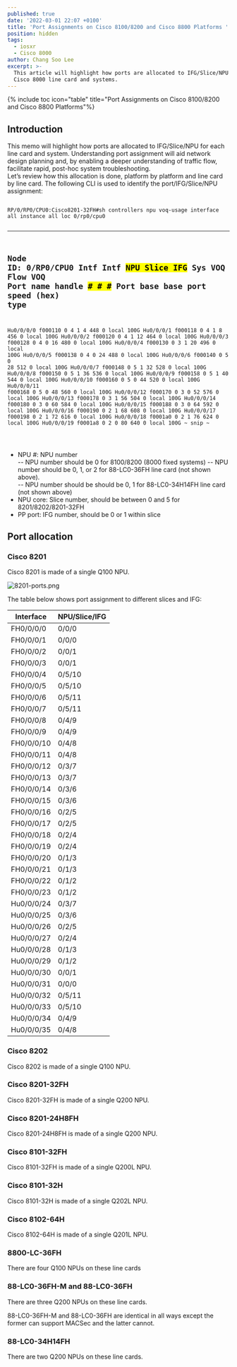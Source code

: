 ```yaml
---
published: true
date: '2022-03-01 22:07 +0100'
title: 'Port Assignments on Cisco 8100/8200 and Cisco 8800 Platforms '
position: hidden
tags:
  - iosxr
  - Cisco 8000
author: Chang Soo Lee
excerpt: >-
  This article will highlight how ports are allocated to IFG/Slice/NPU for each
  Cisco 8000 line card and systems.
---
```

{% include toc icon="table" title="Port Assignments on Cisco 8100/8200 and Cisco 8800 Platforms"%} 

## Introduction 

This memo will highlight how ports are allocated to IFG/Slice/NPU for each line card and system. Understanding port assignment will aid network design planning and, by enabling a deeper understanding of traffic flow, facilitate rapid, post-hoc system troubleshooting.  
Let’s review how this allocation is done, platform by platform and line card by line card. The following CLI is used to identify the port/IFG/Slice/NPU assignment: 

<div class="highlighter-rouge">
<pre class="highlight">
<code>
RP/0/RP0/CPU0:Cisco8201-32FH#sh controllers npu voq-usage interface all instance all loc 0/rp0/cpu0

-------------------------------------------------------------------
Node ID: 0/RP0/CPU0
Intf         Intf     <mark>NPU Slice IFG</mark>  Sys   VOQ   Flow   VOQ    Port
name         handle    <mark>#    #    #</mark>   Port  base  base   port   speed
             (hex)                                      type
----------------------------------------------------------------------
Hu0/0/0/0    f000110   0   4    1     4    448      0 local   100G
Hu0/0/0/1    f000118   0   4    1     8    456      0 local   100G
Hu0/0/0/2    f000120   0   4    1    12    464      0 local   100G
Hu0/0/0/3    f000128   0   4    0    16    480      0 local   100G
Hu0/0/0/4    f000130   0   3    1    20    496      0 local   100G
Hu0/0/0/5    f000138   0   4    0    24    488      0 local   100G
Hu0/0/0/6    f000140   0   5    0    28    512      0 local   100G
Hu0/0/0/7    f000148   0   5    1    32    528      0 local   100G
Hu0/0/0/8    f000150   0   5    1    36    536      0 local   100G
Hu0/0/0/9    f000158   0   5    1    40    544      0 local   100G
Hu0/0/0/10   f000160   0   5    0    44    520      0 local   100G
Hu0/0/0/11   f000168   0   5    0    48    560      0 local   100G
Hu0/0/0/12   f000170   0   3    0    52    576      0 local   100G
Hu0/0/0/13   f000178   0   3    1    56    504      0 local   100G
Hu0/0/0/14   f000180   0   3    0    60    584      0 local   100G
Hu0/0/0/15   f000188   0   3    0    64    592      0 local   100G
Hu0/0/0/16   f000190   0   2    1    68    608      0 local   100G
Hu0/0/0/17   f000198   0   2    1    72    616      0 local   100G
Hu0/0/0/18   f0001a0   0   2    1    76    624      0 local   100G
Hu0/0/0/19   f0001a8   0   2    0    80    640      0 local   100G
~ snip ~

</code>
</pre>
</div>


- NPU #: NPU number  
-- NPU number should be 0 for 8100/8200 (8000 fixed systems)
-- NPU number should be 0, 1, or 2 for 88-LC0-36FH line card (not shown above).  
-- NPU number should be should be 0, 1 for 88-LC0-34H14FH line card (not shown above)
- NPU core: Slice number, should be between 0 and 5 for 8201/8202/8201-32FH
- PP port: IFG number, should be 0 or 1 within slice

## Port allocation
### Cisco 8201
Cisco 8201 is made of a single Q100 NPU. 

![8201-ports.png]({{site.baseurl}}/images/8201-ports.png)

The table below shows port assignment to different slices and IFG:

| Interface  | NPU/Slice/IFG |
|------------|---------------|
| FH0/0/0/0  | 0/0/0         |
| FH0/0/0/1  | 0/0/0         |
| FH0/0/0/2  | 0/0/1         |
| FH0/0/0/3  | 0/0/1         |
| FH0/0/0/4  | 0/5/10        |
| FH0/0/0/5  | 0/5/10        |
| FH0/0/0/6  | 0/5/11        |
| FH0/0/0/7  | 0/5/11        |
| FH0/0/0/8  | 0/4/9         |
| FH0/0/0/9  | 0/4/9         |
| FH0/0/0/10 | 0/4/8         |
| FH0/0/0/11 | 0/4/8         |
| FH0/0/0/12 | 0/3/7         |
| FH0/0/0/13 | 0/3/7         |
| FH0/0/0/14 | 0/3/6         |
| FH0/0/0/15 | 0/3/6         |
| FH0/0/0/16 | 0/2/5         |
| FH0/0/0/17 | 0/2/5         |
| FH0/0/0/18 | 0/2/4         |
| FH0/0/0/19 | 0/2/4         |
| FH0/0/0/20 | 0/1/3         |
| FH0/0/0/21 | 0/1/3         |
| FH0/0/0/22 | 0/1/2         |
| FH0/0/0/23 | 0/1/2         |
| Hu0/0/0/24 | 0/3/7         |
| Hu0/0/0/25 | 0/3/6         |
| Hu0/0/0/26 | 0/2/5         |
| Hu0/0/0/27 | 0/2/4         |
| Hu0/0/0/28 | 0/1/3         |
| Hu0/0/0/29 | 0/1/2         |
| Hu0/0/0/30 | 0/0/1         |
| Hu0/0/0/31 | 0/0/0         |
| Hu0/0/0/32 | 0/5/11        |
| Hu0/0/0/33 | 0/5/10        |
| Hu0/0/0/34 | 0/4/9         |
| Hu0/0/0/35 | 0/4/8         |

### Cisco 8202
Cisco 8202 is made of a single Q100 NPU. 

### Cisco 8201-32FH
Cisco 8201-32FH is made of a single Q200 NPU.

### Cisco 8201-24H8FH
Cisco 8201-24H8FH is made of a single Q200 NPU. 

### Cisco 8101-32FH
Cisco 8101-32FH is made of a single Q200L NPU. 

### Cisco 8101-32H
Cisco 8101-32H is made of a single Q202L NPU. 

### Cisco 8102-64H
Cisco 8102-64H is made of a single Q201L NPU. 

### 8800-LC-36FH
There are four Q100 NPUs on these line cards 

### 88-LC0-36FH-M and 88-LC0-36FH
There are three Q200 NPUs on these line cards. 

88-LC0-36FH-M and 88-LC0-36FH are identical in all ways except the former can support MACSec and the latter cannot.

### 88-LC0-34H14FH
There are two Q200 NPUs on these line cards.  